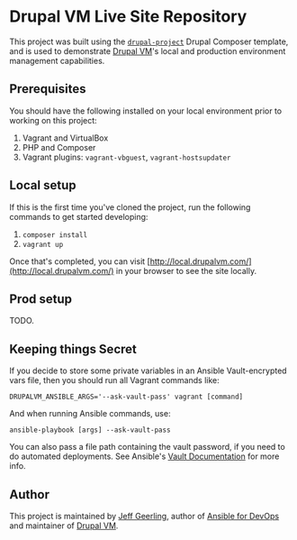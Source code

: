 # Drupal VM Live Site Repository

This project was built using the [`drupal-project`](https://github.com/drupal-composer/drupal-project) Drupal Composer template, and is used to demonstrate [Drupal VM](https://www.drupalvm.com)'s local and production environment management capabilities.

## Prerequisites

You should have the following installed on your local environment prior to working on this project:

  1. Vagrant and VirtualBox
  2. PHP and Composer
  3. Vagrant plugins: `vagrant-vbguest`, `vagrant-hostsupdater`

## Local setup

If this is the first time you've cloned the project, run the following commands to get started developing:

  1. `composer install`
  2. `vagrant up`

Once that's completed, you can visit [http://local.drupalvm.com/](http://local.drupalvm.com/) in your browser to see the site locally.

## Prod setup

TODO.

## Keeping things Secret

If you decide to store some private variables in an Ansible Vault-encrypted vars file, then you should run all Vagrant commands like:

    DRUPALVM_ANSIBLE_ARGS='--ask-vault-pass' vagrant [command]

And when running Ansible commands, use:

    ansible-playbook [args] --ask-vault-pass

You can also pass a file path containing the vault password, if you need to do automated deployments. See Ansible's [Vault Documentation](http://docs.ansible.com/ansible/playbooks_vault.html#creating-encrypted-files) for more info.

## Author

This project is maintained by [Jeff Geerling](https://www.jeffgeerling.com/), author of [Ansible for DevOps](https://www.ansiblefordevops.com) and maintainer of [Drupal VM](https://www.drupalvm.com).

